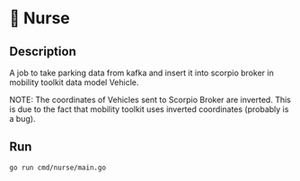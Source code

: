 # 💉 Nurse

## Description
A job to take parking data from kafka and insert it into scorpio broker in mobility toolkit data model Vehicle.

NOTE: The coordinates of Vehicles sent to Scorpio Broker are inverted. This is due to the fact that mobility toolkit uses inverted coordinates (probably is a bug).


## Run
`go run cmd/nurse/main.go`